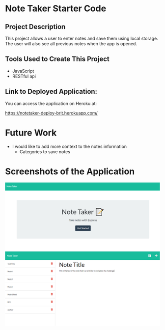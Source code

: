 # Note Taker Starter Code

## Project Description

This project allows a user to enter notes and save them using local storage. The user will also see all previous notes when the app
is opened.

## Tools Used to Create This Project

* JavaScript
* RESTful api

## Link to Deployed Application:

You can access the application on Heroku at:

https://notetaker-deploy-brit.herokuapp.com/

# Future Work

* I would like to add more context to the notes information
    * Categories to save notes

# Screenshots of the Application

![](public/assets/pictures/notetakerintro.PNG)
![](public/assets/pictures/notespicture.PNG)
